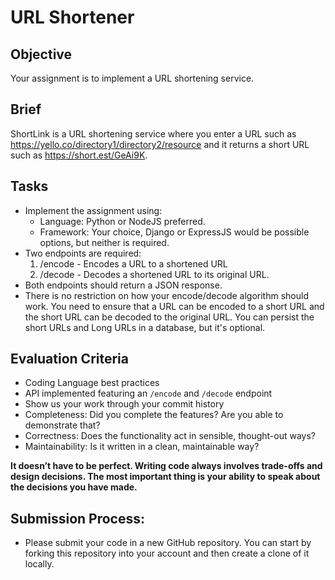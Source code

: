 # URL Shortener

## Objective 
Your assignment is to implement a URL shortening service.

## Brief
ShortLink is a URL shortening service where you enter a URL such as https://yello.co/directory1/directory2/resource and it returns a short URL such as https://short.est/GeAi9K.

## Tasks 
- Implement the assignment using: 
  - Language: Python or NodeJS preferred.
  - Framework: Your choice, Django or ExpressJS would be possible options, but neither is required.
- Two endpoints are required:
  1. /encode - Encodes a URL to a shortened URL
  2. /decode - Decodes a shortened URL to its original URL. 
- Both endpoints should return a JSON response.
- There is no restriction on how your encode/decode algorithm should work. You need to ensure that a URL can be encoded to a short URL and the short URL can be decoded to the original URL. You can persist the short URLs and Long URLs in a database, but it's optional.

## Evaluation Criteria
* Coding Language best practices
* API implemented featuring an `/encode` and `/decode` endpoint
* Show us your work through your commit history
* Completeness: Did you complete the features? Are you able to demonstrate that?
* Correctness: Does the functionality act in sensible, thought-out ways?
* Maintainability: Is it written in a clean, maintainable way?

**It doesn’t have to be perfect. Writing code always involves trade-offs and design decisions. The most important thing is your ability to speak about the decisions you have made.**

## Submission Process:
* Please submit your code in a new GitHub repository. You can start by forking this repository into your account and then create a clone of it locally.
